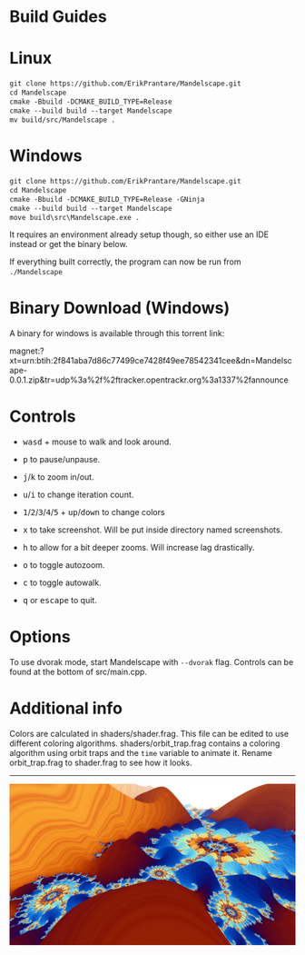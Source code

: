 # Build Guides
# Linux
```
git clone https://github.com/ErikPrantare/Mandelscape.git
cd Mandelscape
cmake -Bbuild -DCMAKE_BUILD_TYPE=Release
cmake --build build --target Mandelscape
mv build/src/Mandelscape .
```
# Windows
```
git clone https://github.com/ErikPrantare/Mandelscape.git
cd Mandelscape
cmake -Bbuild -DCMAKE_BUILD_TYPE=Release -GNinja
cmake --build build --target Mandelscape
move build\src\Mandelscape.exe .
```
It requires an environment already setup though, so either use an IDE instead
or get the binary below.

If everything built correctly, the program can now be run from `./Mandelscape`

# Binary Download (Windows)
A binary for windows is available through this torrent link:

magnet:?xt=urn:btih:2f841aba7d86c77499ce7428f49ee78542341cee&dn=Mandelscape-0.0.1.zip&tr=udp%3a%2f%2ftracker.opentrackr.org%3a1337%2fannounce

# Controls
- <kbd>w</kbd><kbd>a</kbd><kbd>s</kbd><kbd>d</kbd> + mouse to walk and look around.

- <kbd>p</kbd> to pause/unpause.

- <kbd>j</kbd>/<kbd>k</kbd> to zoom in/out.

- <kbd>u</kbd>/<kbd>i</kbd> to change iteration count.

- <kbd>1</kbd>/<kbd>2</kbd>/<kbd>3</kbd>/<kbd>4</kbd>/<kbd>5</kbd> + <kbd>up</kbd>/<kbd>down</kbd> to change colors

- <kbd>x</kbd> to take screenshot.
    Will be put inside directory named screenshots.

- <kbd>h</kbd> to allow for a bit deeper zooms. Will increase lag drastically.

- <kbd>o</kbd> to toggle autozoom.

- <kbd>c</kbd> to toggle autowalk.

- <kbd>q</kbd> or <kbd>escape</kbd> to quit.

# Options
To use dvorak mode, start Mandelscape with `--dvorak` flag.
Controls can be found at the bottom of src/main.cpp.

# Additional info
Colors are calculated in shaders/shader.frag. This file can be edited to
use different coloring algorithms. shaders/orbit\_trap.frag contains a
coloring algorithm using orbit traps and the `time` variable to animate
it. Rename orbit\_trap.frag to shader.frag to see how it looks.

---

![](preview.jpg?raw=true "Title")
